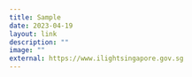 ```yaml
---
title: Sample
date: 2023-04-19
layout: link
description: ""
image: ""
external: https://www.ilightsingapore.gov.sg
---
```

